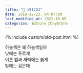 ```yaml
---
title: "🌱 191223"
date: 2019-12-23. 04:07:00
last_modified_at: 2021-10-05
categories: 🪨Stone 🌱DayStone
---
```

{% include custom/old-post.html %}

하늘색은 왜 하늘색일까  
낮에는 푸르게  
이른 밤과 새벽에는 붉게  
밤에는 검은데  
